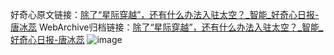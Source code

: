 好奇心原文链接：[除了“星际穿越”，还有什么办法入驻太空？_智能_好奇心日报-唐冰蕊](https://www.qdaily.com/articles/5368.html)
WebArchive归档链接：[除了“星际穿越”，还有什么办法入驻太空？_智能_好奇心日报-唐冰蕊](http://web.archive.org/web/20160502200108/http://www.qdaily.com/articles/5368.html)
![image](http://ww3.sinaimg.cn/large/007d5XDply1g3wh4ppjukj30u07u3kjl)